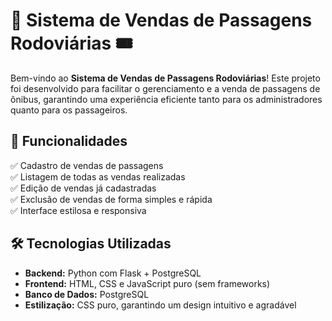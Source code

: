 # 🚌 Sistema de Vendas de Passagens Rodoviárias 🎟️

Bem-vindo ao **Sistema de Vendas de Passagens Rodoviárias**! Este projeto foi desenvolvido para facilitar o gerenciamento e a venda de passagens de ônibus, garantindo uma experiência eficiente tanto para os administradores quanto para os passageiros. 

## 🚀 Funcionalidades

✅ Cadastro de vendas de passagens  
✅ Listagem de todas as vendas realizadas  
✅ Edição de vendas já cadastradas  
✅ Exclusão de vendas de forma simples e rápida  
✅ Interface estilosa e responsiva  

## 🛠️ Tecnologias Utilizadas

- **Backend:** Python com Flask + PostgreSQL  
- **Frontend:** HTML, CSS e JavaScript puro (sem frameworks)  
- **Banco de Dados:** PostgreSQL  
- **Estilização:** CSS puro, garantindo um design intuitivo e agradável  
